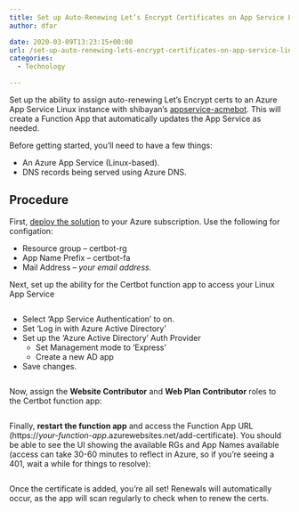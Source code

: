 ```yaml
---
title: Set up Auto-Renewing Let’s Encrypt Certificates on App Service Linux
author: dfar

date: 2020-03-09T13:23:15+00:00
url: /set-up-auto-renewing-lets-encrypt-certificates-on-app-service-linux/
categories:
  - Technology

---
```

Set up the ability to assign auto-renewing Let&#8217;s Encrypt certs to an Azure App Service Linux instance with shibayan&#8217;s <a rel="noreferrer noopener" aria-label="appservice-acmebot (opens in a new tab)" href="https://github.com/shibayan/appservice-acmebot" target="_blank">appservice-acmebot</a>. This will create a Function App that automatically updates the App Service as needed.

Before getting started, you&#8217;ll need to have a few things:

  * An Azure App Service (Linux-based).
  * DNS records being served using Azure DNS.

## Procedure

First, <a rel="noreferrer noopener" aria-label="deploy the solution (opens in a new tab)" href="https://github.com/shibayan/appservice-acmebot#1-deploy-to-azure-functions" target="_blank">deploy the solution</a> to your Azure subscription. Use the following for configation:

  * Resource group &#8211; certbot-rg
  * App Name Prefix &#8211; certbot-fa
  * Mail Address &#8211; _your email address._

Next, set up the ability for the Certbot function app to access your Linux App Service<figure class="wp-block-image size-large">

<img src="https://dfar.io/wp-content/uploads/2020/03/image-1-1024x320.png" alt="" class="wp-image-1096" srcset="https://40.76.37.251/wp-content/uploads/2020/03/image-1-1024x320.png 1024w, https://40.76.37.251/wp-content/uploads/2020/03/image-1-300x94.png 300w, https://40.76.37.251/wp-content/uploads/2020/03/image-1-768x240.png 768w, https://40.76.37.251/wp-content/uploads/2020/03/image-1-1536x479.png 1536w, https://40.76.37.251/wp-content/uploads/2020/03/image-1-2048x639.png 2048w, https://40.76.37.251/wp-content/uploads/2020/03/image-1-1200x375.png 1200w" sizes="(max-width: 709px) 85vw, (max-width: 909px) 67vw, (max-width: 1362px) 62vw, 840px" /> </figure> 

  * Select &#8216;App Service Authentication&#8217; to on.
  * Set &#8216;Log in with Azure Active Directory&#8217;
  * Set up the &#8216;Azure Active Directory&#8217; Auth Provider
      * Set Management mode to &#8216;Express&#8217;
      * Create a new AD app
  * Save changes.<figure class="wp-block-image size-large">

<img src="https://dfar.io/wp-content/uploads/2020/03/image-2-595x1024.png" alt="" class="wp-image-1097" srcset="https://40.76.37.251/wp-content/uploads/2020/03/image-2-595x1024.png 595w, https://40.76.37.251/wp-content/uploads/2020/03/image-2-174x300.png 174w, https://40.76.37.251/wp-content/uploads/2020/03/image-2-768x1322.png 768w, https://40.76.37.251/wp-content/uploads/2020/03/image-2-892x1536.png 892w, https://40.76.37.251/wp-content/uploads/2020/03/image-2.png 980w" sizes="(max-width: 595px) 85vw, 595px" /> </figure> 

Now, assign the **Website Contributor** and **Web Plan Contributor** roles to the Certbot function app:<figure class="wp-block-image size-large">

<img src="https://dfar.io/wp-content/uploads/2020/03/image-462x1024.png" alt="" class="wp-image-1094" srcset="https://40.76.37.251/wp-content/uploads/2020/03/image-462x1024.png 462w, https://40.76.37.251/wp-content/uploads/2020/03/image-135x300.png 135w, https://40.76.37.251/wp-content/uploads/2020/03/image.png 605w" sizes="(max-width: 462px) 85vw, 462px" /> </figure> 

Finally, **restart the function app** and access the Function App URL (https://_your-function-app_.azurewebsites.net/add-certificate). You should be able to see the UI showing the available RGs and App Names available (access can take 30-60 minutes to reflect in Azure, so if you&#8217;re seeing a 401, wait a while for things to resolve):<figure class="wp-block-image size-large">

<img src="https://dfar.io/wp-content/uploads/2020/03/image-3-1024x828.png" alt="" class="wp-image-1101" srcset="https://40.76.37.251/wp-content/uploads/2020/03/image-3-1024x828.png 1024w, https://40.76.37.251/wp-content/uploads/2020/03/image-3-300x243.png 300w, https://40.76.37.251/wp-content/uploads/2020/03/image-3-768x621.png 768w, https://40.76.37.251/wp-content/uploads/2020/03/image-3.png 1129w" sizes="(max-width: 709px) 85vw, (max-width: 909px) 67vw, (max-width: 1362px) 62vw, 840px" /> </figure> 

Once the certificate is added, you&#8217;re all set! Renewals will automatically occur, as the app will scan regularly to check when to renew the certs.